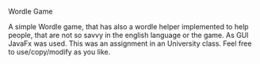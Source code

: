 Wordle Game

A simple Wordle game, that has also a wordle helper implemented to help people, that are not so savvy in the english language or the game.
As GUI JavaFx was used.
This was an assignment in an University class. Feel free to use/copy/modify as you like.
